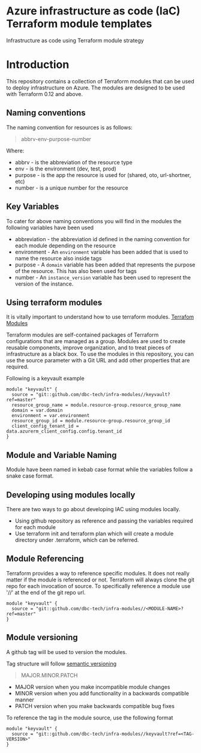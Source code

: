 # Azure infrastructure as code (IaC) Terraform module templates

Infrastructure as code using Terraform module strategy

# Introduction

This repository contains a collection of Terraform modules that can be used to deploy infrastructure on Azure. The modules are designed to be used with Terraform 0.12 and above.


## Naming conventions

The naming convention for resources is as follows:
> abbrv-env-purpose-number

Where:
* abbrv - is the abbreviation of the resource type
* env - is the environment (dev, test, prod)
* purpose - is the app the resource is used for (shared, oto, url-shortner, etc)
* number - is a unique number for the resource

## Key Variables

To cater for above naming conventions you will find in the modules the following variables have been used
* abbreviation - the abbreviation id defined in the naming convention for each module depending on the resource
* environment - An ```environment``` variable has been added that is used to name the resource also inside tags
* purpose - A ```domain``` variable has been added that represents the purpose of the resource. This has also been used for tags
* number - An ```instance_version``` variable has been used to represent the version of the instance.

## Using terraform modules

It is vitally important to understand how to use terraform modules.
[Terrafom Modules](https://developer.hashicorp.com/terraform/language/modules/develop)

Terraform modules are self-contained packages of Terraform configurations that are managed as a group. Modules are used to create reusable components, improve organization, and to treat pieces of infrastructure as a black box.
To use the modules in this repository, you can use the source parameter with a Git URL and add other properties that are required.

Following is a keyvault example
```hcl
module "keyvault" {
  source = "git::github.com/dbc-tech/infra-modules//keyvault?ref=master"
  resource_group_name = module.resource-group.resource_group_name
  domain = var.domain
  environment = var.environment
  resource_group_id = module.resource-group.resource_group_id
  client_config_tenant_id = data.azurerm_client_config.config.tenant_id
}
```

## Module and Variable Naming
Module have been named in kebab case format while the variables follow a snake case format.

## Developing using modules locally

There are two ways to go about developing IAC using modules locally.
 * Using github repository as reference and passing the variables required for each module
 * Use terraform init and terraform plan which will create a module directory under .terraform, which can be referred.

## Module Referencing
Terraform provides a way to reference specific modules. It does not really matter if the module is referenced or not.
Terraform will always clone the git repo for each invocation of source. To specifically reference a module use '//' at the end of the git repo url.
```hcl
module "keyvault" {
  source = "git::github.com/dbc-tech/infra-modules//<MODULE-NAME>?ref=master"
}
```

## Module versioning

A github tag will be used to version the modules.

Tag structure will follow [semantic versioning](https://semver.org/)
 > MAJOR.MINOR.PATCH

* MAJOR version when you make incompatible module changes
* MINOR version when you add functionality in a backwards compatible manner
* PATCH version when you make backwards compatible bug fixes

To reference the tag in the module source, use the following format
```hcl
module "keyvault" {
  source = "git::github.com/dbc-tech/infra-modules//keyvault?ref=<TAG-VERSION>"
}